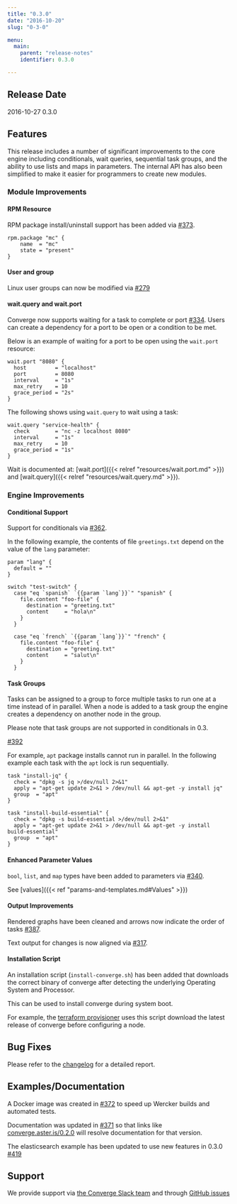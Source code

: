 ```yaml
---
title: "0.3.0"
date: "2016-10-20"
slug: "0-3-0"

menu:
  main:
    parent: "release-notes"
    identifier: 0.3.0

---
```


## Release Date

2016-10-27 0.3.0

## Features

This release includes a number of significant improvements to the core engine including conditionals,
wait queries, sequential task groups, and the ability to use lists and maps in parameters. The internal API has
also been simplified to make it easier for programmers to create new modules.

### Module Improvements

#### RPM Resource

RPM package install/uninstall support has been added via [#373](https://github.com/asteris-llc/converge/pull/373).

```hcl
rpm.package "mc" {
    name  = "mc"
    state = "present"
}
```

#### User and group

Linux user groups can now be modified via [#279](https://github.com/asteris-llc/converge/issues/279)

#### wait.query and wait.port

Converge now supports waiting for a task to complete or port [#334](https://github.com/asteris-llc/converge/pull/334).
Users can create a dependency for a port to be open or a condition to be met.

Below is an example of waiting for a port to be open using the `wait.port` resource:

```hcl
wait.port "8080" {
  host         = "localhost"
  port         = 8080
  interval     = "1s"
  max_retry    = 10
  grace_period = "2s"
}
```

The following shows using `wait.query` to wait using a task:

```hcl
wait.query "service-health" {
  check        = "nc -z localhost 8080"
  interval     = "1s"
  max_retry    = 10
  grace_period = "1s"
}
```

Wait is documented at: [wait.port]({{< relref "resources/wait.port.md" >}}) and [wait.query]({{< relref "resources/wait.query.md" >}}).


### Engine Improvements

#### Conditional Support

Support for conditionals via [#362](https://github.com/asteris-llc/converge/pull/362).

In the following example, the contents of file `greetings.txt` depend on the value of
the `lang` parameter:

```hcl
param "lang" {
  default = ""
}

switch "test-switch" {
  case "eq `spanish` `{{param `lang`}}`" "spanish" {
    file.content "foo-file" {
      destination = "greeting.txt"
      content     = "hola\n"
    }
  }

  case "eq `french` `{{param `lang`}}`" "french" {
    file.content "foo-file" {
      destination = "greeting.txt"
      content     = "salut\n"
    }
  }

```

#### Task Groups

Tasks can be assigned to a group to force multiple tasks to run
one at a time instead of in parallel. When a node is added to a task
group the engine creates a dependency on another node in the group.

Please note that task groups are not supported in conditionals in 0.3.

[#392](https://github.com/asteris-llc/converge/pull/392)

For example, `apt` package installs cannot run in parallel. In the following example
each task with the `apt` lock is run sequentially.

```hcl
task "install-jq" {
  check = "dpkg -s jq >/dev/null 2>&1"
  apply = "apt-get update 2>&1 > /dev/null && apt-get -y install jq"
  group  = "apt"
}

task "install-build-essential" {
  check = "dpkg -s build-essential >/dev/null 2>&1"
  apply = "apt-get update 2>&1 > /dev/null && apt-get -y install build-essential"
  group  = "apt"
}
```

#### Enhanced Parameter Values

`bool`, `list`, and `map` types have been added to parameters via [#340](https://github.com/asteris-llc/converge/pull/340).

See [values]({{< ref "params-and-templates.md#Values" >}})

#### Output Improvements

Rendered graphs have been cleaned and arrows now indicate the order of tasks [#387](https://github.com/asteris-llc/converge/pull/387).

Text output for changes is now aligned via [#317](https://github.com/asteris-llc/converge/pull/317).

#### Installation Script

An installation script (`install-converge.sh`) has been added that downloads the correct
binary of converge after detecting the underlying Operating System and Processor.

This can be used to install converge during system boot.

For example, the [terraform provisioner](https://github.com/asteris-llc/terraform-provisioner-converge)
uses this script download the latest release of converge before configuring a node.

## Bug Fixes

Please refer to the [changelog](https://github.com/asteris-llc/converge/blob/master/CHANGELOG.md) for
a detailed report.

## Examples/Documentation

A Docker image was created in [#372](https://github.com/asteris-llc/converge/pull/372) to speed up Wercker builds and automated tests.

Documentation was updated in [#371](https://github.com/asteris-llc/converge/pull/371) so that links like
[converge.aster.is/0.2.0](https://converge.aster.is/0.2.0) will resolve documentation for that version.

The elasticsearch example has been updated to use new features in 0.3.0 [#419](https://github.com/asteris-llc/converge/pull/419)

## Support

We provide support via [the Converge Slack team](http://converge-slack.aster.is/) and through [GitHub issues](https://github.com/asteris-llc/converge/issues)
